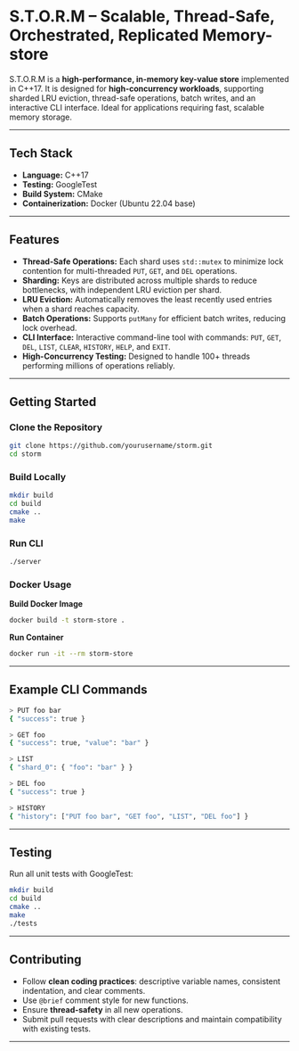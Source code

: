 # S.T.O.R.M – Scalable, Thread-Safe, Orchestrated, Replicated Memory-store

S.T.O.R.M is a **high-performance, in-memory key-value store** implemented in C++17. It is designed for **high-concurrency workloads**, supporting sharded LRU eviction, thread-safe operations, batch writes, and an interactive CLI interface. Ideal for applications requiring fast, scalable memory storage.

---

## Tech Stack

- **Language:** C++17  
- **Testing:** GoogleTest  
- **Build System:** CMake  
- **Containerization:** Docker (Ubuntu 22.04 base)

---

## Features

- **Thread-Safe Operations:** Each shard uses `std::mutex` to minimize lock contention for multi-threaded `PUT`, `GET`, and `DEL` operations.  
- **Sharding:** Keys are distributed across multiple shards to reduce bottlenecks, with independent LRU eviction per shard.  
- **LRU Eviction:** Automatically removes the least recently used entries when a shard reaches capacity.  
- **Batch Operations:** Supports `putMany` for efficient batch writes, reducing lock overhead.  
- **CLI Interface:** Interactive command-line tool with commands: `PUT`, `GET`, `DEL`, `LIST`, `CLEAR`, `HISTORY`, `HELP`, and `EXIT`.  
- **High-Concurrency Testing:** Designed to handle 100+ threads performing millions of operations reliably.

---

## Getting Started

### Clone the Repository

```bash
git clone https://github.com/yourusername/storm.git
cd storm
```

### Build Locally

```bash
mkdir build
cd build
cmake ..
make
```

### Run CLI

```bash
./server
```

### Docker Usage

**Build Docker Image**

```bash
docker build -t storm-store .
```

**Run Container**

```bash
docker run -it --rm storm-store
```

---

## Example CLI Commands

```bash
> PUT foo bar
{ "success": true }

> GET foo
{ "success": true, "value": "bar" }

> LIST
{ "shard_0": { "foo": "bar" } }

> DEL foo
{ "success": true }

> HISTORY
{ "history": ["PUT foo bar", "GET foo", "LIST", "DEL foo"] }
```

---

## Testing

Run all unit tests with GoogleTest:

```bash
mkdir build
cd build
cmake ..
make
./tests
```

---

## Contributing

- Follow **clean coding practices**: descriptive variable names, consistent indentation, and clear comments.  
- Use `@brief` comment style for new functions.  
- Ensure **thread-safety** in all new operations.  
- Submit pull requests with clear descriptions and maintain compatibility with existing tests.

---

```
```
